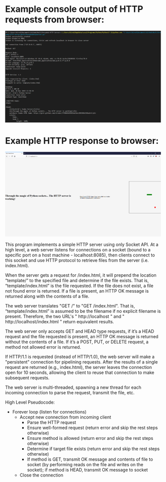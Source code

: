 # Example console output of HTTP requests from browser:
![Alt text](consoleoutput.png?raw=true)

# Example HTTP response to browser:
![Alt text](example.png?raw=true)

This program implements a simple HTTP server using only Socket API. At a high level, a web server listens for connections on a socket (bound to a specific port on a host machine - localhost:8085), then clients connect to this socket and use HTTP protocol to retrieve files from the server (i.e. index.html).

When the server gets a request for /index.html, it will prepend the location “template/” to the specified file and determine if the file exists. That is, “template/index.html” is the file requested. If the file does not exist, a file not found error is returned. If a file is present, an HTTP OK message is returned along with the contents of a file.

The web server translates "GET /" to "GET /index.html". That is, “template/index.html” is assumed to be the filename if no explicit filename is present. Therefore, the two URL's " http://localhost " and " http://localhost/index.html " return equivalent results.

The web server only accepts GET and HEAD type requests, if it’s a HEAD request and the file requested is present, an HTTP OK message is returned without the contents of a file. If it’s a POST, PUT, or DELETE request, a method not allowed error is returned.

If HTTP/1.1 is requested (instead of HTTP/1.0), the web server will make a "persistent" connection for pipelining requests. After the results of a single request are returned (e.g., index.html), the server leaves the connection open for 10 seconds, allowing the client to reuse that connection to make subsequent requests. 

The web server is multi-threaded, spawning a new thread for each incoming connection to parse the request, transmit the file, etc.

High Level Pseudocode:

- Forever loop (listen for connections)
  - Accept new connection from incoming client
    - Parse the HTTP request
    - Ensure well-formed request (return error and skip the rest steps otherwise)
    - Ensure method is allowed (return error and skip the rest steps otherwise)
    - Determine if target file exists (return error and skip the rest steps otherwise)
    - If method is GET, transmit OK message and contents of file to socket (by performing reads on the file and writes on the socket); if method is HEAD, transmit OK message to socket
  - Close the connection
